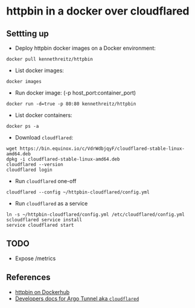 # httpbin in a docker over cloudflared 

## Settting up

* Deploy httpbin docker images on a Docker environment: 
```
docker pull kennethreitz/httpbin
```
* List docker images: 
```
docker images
```
* Run docker image: (-p  host_port:container_port)
```
docker run -d=true -p 80:80 kennethreitz/httpbin
```

* List docker containers: 
```
docker ps -a
```


* Download `cloudflared`: 
```
wget https://bin.equinox.io/c/VdrWdbjqyF/cloudflared-stable-linux-amd64.deb
dpkg -i cloudflared-stable-linux-amd64.deb
cloudflared --version
cloudflared login
```

* Run `cloudflared` one-off
```
cloudflared --config ~/httpbin-cloudflared/config.yml
```

* Run `cloudflared` as a service

```
ln -s ~/httpbin-cloudflared/config.yml /etc/cloudflared/config.yml
scloudflared service install
service cloudflared start
```

## TODO
* Expose /metrics 


## References
* [httpbin on Dockerhub](https://hub.docker.com/r/kennethreitz/httpbin/)
* [Developers docs for Argo Tunnel aka `cloudflared`](https://developers.cloudflare.com/argo-tunnel/downloads/)